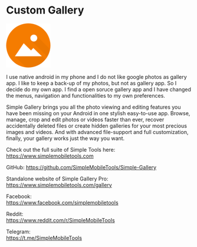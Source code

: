 # Custom Gallery

<img alt="Logo" src="graphics/icon.png" width="120" />

I use native android in my phone and I do not like google photos as gallery app. I like to keep a back-up of my photos, but not as gallery app. So I decide do my own app. I find a open soruce gallery app and I have changed the menus, navigation and functionalities to my own preferences.

Simple Gallery brings you all the photo viewing and editing features you have been missing on your Android in one stylish easy-to-use app. Browse, manage, crop and edit photos or videos faster than ever, recover accidentally deleted files or create hidden galleries for your most precious images and videos. And with advanced file-support and full customization, finally, your gallery works just the way you want.

Check out the full suite of Simple Tools here:
https://www.simplemobiletools.com

GitHub:
https://github.com/SimpleMobileTools/Simple-Gallery

Standalone website of Simple Gallery Pro:  
https://www.simplemobiletools.com/gallery

Facebook:  
https://www.facebook.com/simplemobiletools

Reddit:  
https://www.reddit.com/r/SimpleMobileTools

Telegram:  
https://t.me/SimpleMobileTools
